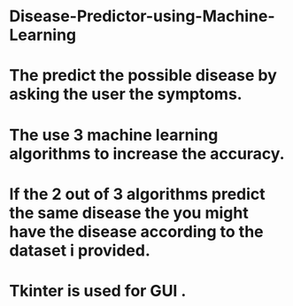 # Disease-Predictor-using-Machine-Learning
# The predict the possible disease by asking the user the symptoms.
# The use 3 machine learning algorithms to increase the accuracy.
# If the 2 out of 3 algorithms predict the same disease the you might have the disease according to the dataset i provided.
# Tkinter is used for GUI .
